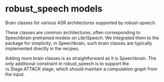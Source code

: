 # robust_speech models

Brain classes for various ASR architectures supported by robust-speech.

These classes are common architectures, often corresponding to Speechbrain pretrained models on LibriSpeech. We integrated them to the package for simplicity; in Speechbrain, such brain classes are typically implemented directly in the recipes.

Adding more brain classes is as straightforward as it is Speechbrain. The only additional constraint in robust_speech is to support the rs.Stage.ATTACK stage, which should maintain a computation graph from the input.